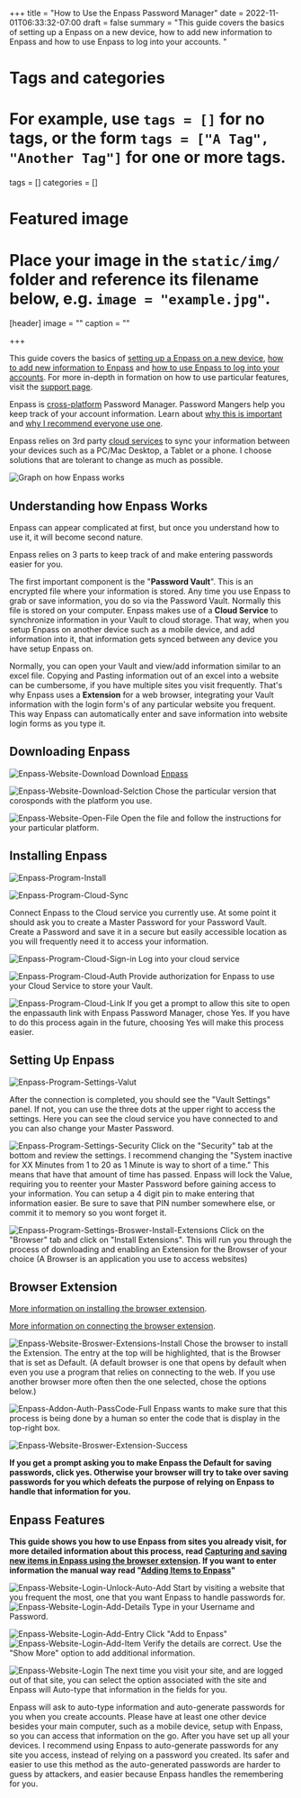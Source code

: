 +++
title = "How to Use the Enpass Password Manager"
date = 2022-11-01T06:33:32-07:00
draft = false
summary = "This guide covers the basics of setting up a Enpass on a new device, how to add new information to Enpass and how to use Enpass to log into your accounts. "
# Tags and categories
# For example, use `tags = []` for no tags, or the form `tags = ["A Tag", "Another Tag"]` for one or more tags.
tags = []
categories = []

# Featured image
# Place your image in the `static/img/` folder and reference its filename below, e.g. `image = "example.jpg"`.
[header]
image = ""
caption = ""

+++

This guide covers the basics of [setting up a Enpass on a new device](/guides/guide-enpass-password-manager/#downloading-enpass), [how to add new information to Enpass](/guides/guide-enpass-password-manager/#browser-extension) and [how to use Enpass to log into your accounts](/guides/guide-enpass-password-manager/#enpass-features). For more in-depth in formation on how to use particular features, visit the [support page](https://support.enpass.io/home.htm). 

Enpass is [cross-platform](/terms/term-cross-platform) Password Manager. Password Mangers help you keep track of your account information. Learn about [why this is important](\publications\publication-why-password-managers.md) and [why I recommend everyone use one](\recommendations\recommendation-password-managers.md).

Enpass relies on 3rd party [cloud services](/terms/term-cloud-service) to sync your information between your devices such as a PC/Mac Desktop, a Tablet or a phone. I choose solutions that are tolerant to change as much as possible.

![Graph on how Enpass works](/img/guides/Enpass/Diagram-Enpass.png)

## Understanding how Enpass Works

Enpass can appear complicated at first, but once you understand how to use it, it will become second nature.

Enpass relies on 3 parts to keep track of and make entering passwords easier for you.

The first important component is the "**Password Vault**". This is an encrypted file where your information is stored. Any time you use Enpass to grab or save information, you do so via the Password Vault. Normally this file is stored on your computer. Enpass makes use of a **Cloud Service** to synchronize information in your Vault to cloud storage. That way, when you setup Enpass on another device such as a mobile device, and add information into it, that information gets synced between any device you have setup Enpass on.

Normally, you can open your Vault and view/add information similar to an excel file. Copying and Pasting information out of an excel into a website can be cumbersome, if you have multiple sites you visit frequently. That's why Enpass uses a **Extension** for a web browser, integrating your Vault information with the login form's of any particular website you frequent. This way Enpass can automatically enter and save information into website login forms as you type it. 


## Downloading Enpass

![Enpass-Website-Download](/img/guides/Enpass/Enpass-Website-Download.png)
Download [Enpass](https://www.enpass.io/)

![Enpass-Website-Download-Selction](/img/guides/Enpass/Enpass-Website-Download-Selction.png)
Chose the particular version that corosponds with the platform you use.

![Enpass-Website-Open-File](/img/guides/Enpass/Enpass-Website-Open-File.png)
Open the file and follow the instructions for your particular platform.

## Installing Enpass

![Enpass-Program-Install](/img/guides/Enpass/Enpass-Program-Install.png)

![Enpass-Program-Cloud-Sync](/img/guides/Enpass/Enpass-Program-Cloud-Sync.png)

Connect Enpass to the Cloud service you currently use. At some point it should ask you to create a Master Password for your Password Vault. Create a Password and save it in a secure but easily accessible location as you will frequently need it to access your information.                  

![Enpass-Program-Cloud-Sign-in](/img/guides/Enpass/Enpass-Program-Cloud-Sign-in.png)
Log into your cloud service

![Enpass-Program-Cloud-Auth](/img/guides/Enpass/Enpass-Program-Cloud-Auth.png)
Provide authorization for Enpass to use your Cloud Service to store your Vault.

![Enpass-Program-Cloud-Link](/img/guides/Enpass/Enpass-Program-Cloud-Link.png)
If you get a prompt to allow this site to open the enpassauth link with Enpass Password Manager, chose Yes. If you have to do this process again in  the future, choosing Yes will make this process easier.

## Setting Up Enpass

![Enpass-Program-Settings-Valut](/img/guides/Enpass/Enpass-Program-Settings-Valut.png)

After the connection is completed, you should see the "Vault Settings" panel. If not, you can use the three dots at the upper right to access the settings. Here you can see the cloud service you have connected to and you can also change your Master Password.

![Enpass-Program-Settings-Security](/img/guides/Enpass/Enpass-Program-Settings-Security.png)
Click on the "Security" tab at the bottom and review the settings. I recommend changing the "System inactive for XX Minutes from 1 to 20 as 1 Minute is way to short of a time." This means that have that amount of time has passed. Enpass will lock the Value, requiring you to reenter your Master Password before gaining access to your information. You can setup a 4 digit pin to make entering that information easier. Be sure to save that PIN number somewhere else, or commit it to memory so you wont forget it. 

![Enpass-Program-Settings-Broswer-Install-Extensions](/img/guides/Enpass/Enpass-Program-Settings-Broswer-Install-Extensions.png)
Click on  the "Browser" tab and click on "Install Extensions". This will run you through the process of downloading and enabling an Extension for the Browser of your choice (A Browser is an application you use to access websites)

## Browser Extension

[More information on installing the browser extension](https://support.enpass.io/app/extension/installing_browser_extension.htm).

[More information on connecting the browser extension](https://support.enpass.io/app/extension/connecting_browser_extension_to_enpass.htm).

![Enpass-Website-Broswer-Extensions-Install](/img/guides/Enpass/Enpass-Website-Broswer-Extensions-Install.png)
Chose the browser to install the Extension. The entry at the top will be highlighted, that is the Browser that is set as Default. (A default browser is one that opens by default when even you use a program that relies on connecting to the web. If you use another browser more often then the one selected, chose the options below.) 


![Enpass-Addon-Auth-PassCode-Full](/img/guides/Enpass/Enpass-Addon-Auth-PassCode-Full.png)
Enpass wants to make sure that this process is being done by a human so enter the code that is display in the top-right box.

![Enpass-Website-Broswer-Extension-Success](/img/guides/Enpass/Enpass-Website-Broswer-Extension-Success.png)

**If you get a prompt asking you to make Enpass the Default for saving passwords, click yes. Otherwise your browser will try to take over saving passwords for you which defeats the purpose of relying on Enpass to handle that information for you.**

## Enpass Features

**This guide shows you how to use Enpass from sites you already visit, for more detailed information about this process, read [Capturing and saving new items in Enpass using the browser extension](https://support.enpass.io/app/extension/capturing_and_saving_new_items_in_enpass_using_browser_extension.htm ). If you want to enter information the manual way read "[Adding Items to Enpass](https://support.enpass.io/app/item/adding_items_in_enpass.htm)"**

![Enpass-Website-Login-Unlock-Auto-Add](/img/guides/Enpass/Enpass-Website-Login-Unlock-Auto-Add.png)
Start by visiting a website that you frequent the most, one that you want Enpass to handle passwords for. 
![Enpass-Website-Login-Add-Details](/img/guides/Enpass/Enpass-Website-Login-Add-Details.png)
Type in your Username and Password.

![Enpass-Website-Login-Add-Entry](/img/guides/Enpass/Enpass-Website-Login-Add-Entry.png)
Click "Add to Enpass"
![Enpass-Website-Login-Add-Item](/img/guides/Enpass/Enpass-Website-Login-Add-Item.png)
Verify the details are correct. Use the "Show More" option to add additional information.

![Enpass-Website-Login](/img/guides/Enpass/Enpass-Website-Login.png)
The next time you visit your site, and are logged out of that site, you can select the option associated with the site and Enpass will Auto-type that information in the fields for you.

Enpass will ask to auto-type information and auto-generate passwords for you when you create accounts. Please have at least one other device besides your main computer, such as a mobile device, setup with Enpass, so you can access that information on the go. After you have set up all your devices. I recommend using Enpass to auto-generate passwords for any site you access, instead of relying on a password you created. Its safer and easier to use this method as the auto-generated passwords are harder to guess by attackers, and easier because Enpass handles the remembering for you. 


